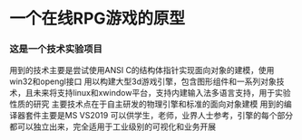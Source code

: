 # 一个在线RPG游戏的原型
### 这是一个技术实验项目
用到的技术主要是尝试使用ANSI C的结构体指针实现面向对象的建模，使用win32和opengl接口
用以构建大型3d游戏引擎，包含图形组件和一系列对象技术，且未来将支持linux和xwindow平台，支持内建输入法多语言支持，用于实验性质的研究
主要技术点在于自主研发的物理引擎和标准的面向对象建模
用到的编译器套件主要是MS VS2019
可以供学生，老师，业界人士参考，引擎的每个部分都可以独立出来，完全适用于工业级别的可视化和业务开展
